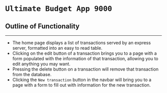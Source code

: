 # `Ultimate Budget App 9000`

## Outline of Functionality
___

- The home page displays a list of transactions served by an express server, formatted into an easy to read table.
- Clicking on the edit button of a transaction brings you to a page with a form populated with the information of that transaction, allowing you to edit anything you may want.
- Pressing the delete button on a transaction will remove that transaction from the database.
- Clicking the `New transaction` button in the navbar will bring you to a page with a form to fill out with information for the new transaction.
